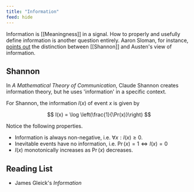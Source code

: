 ```yaml
---
title: "Information"
feed: hide
---
```


Information is [[Meaningness]] in a signal. How to properly and usefully define information is another question entirely. Aaron Sloman, for instance, [points out](https://www.cs.bham.ac.uk/research/projects/cogaff/misc/austen-info.html) the distinction between [[Shannon]] and Austen's view of information. 

## Shannon

In _A Mathematical Theory of Communication_, Claude Shannon creates information theory, but he uses 'information' in a specific context. 


For Shannon, the information $I(x)$ of event $x$ is given by


$$
I(x) = \log \left(\frac{1}{\Pr(x)}\right)
$$

Notice the following properties.
* Information is always non-negative, i.e. $\forall x: I(x) \geq 0$.
* Inevitable events have no information, i.e. $\Pr(x) = 1 \iff I(x) = 0$
* $I(x)$ monotonically increases as $\Pr(x)$ decreases.



## Reading List

* James Gleick's _Information_